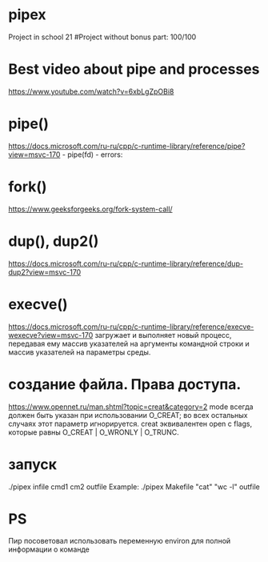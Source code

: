 # pipex
Project in school 21
#Project without bonus part: 100/100

# Best video about pipe and processes
https://www.youtube.com/watch?v=6xbLgZpOBi8

# pipe()
https://docs.microsoft.com/ru-ru/cpp/c-runtime-library/reference/pipe?view=msvc-170 - pipe(fd) - errors:

# fork()
https://www.geeksforgeeks.org/fork-system-call/

# dup(), dup2()
https://docs.microsoft.com/ru-ru/cpp/c-runtime-library/reference/dup-dup2?view=msvc-170

# execve()
https://docs.microsoft.com/ru-ru/cpp/c-runtime-library/reference/execve-wexecve?view=msvc-170
загружает и выполняет новый процесс, передавая ему массив указателей на аргументы командной строки и массив указателей на параметры среды.
# создание файла. Права доступа.
https://www.opennet.ru/man.shtml?topic=creat&category=2
mode всегда должен быть указан при использовании O_CREAT; во всех остальных случаях этот параметр игнорируется. creat эквивалентен open с flags, которые равны O_CREAT | O_WRONLY | O_TRUNC.  

# запуск
./pipex infile cmd1 cm2 outfile
Example: ./pipex Makefile "cat" "wc -l" outfile

# PS
Пир посоветовал использовать переменную environ для полной информации о команде
